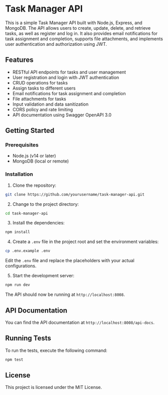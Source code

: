 # Task Manager API

This is a simple Task Manager API built with Node.js, Express, and MongoDB. The API allows users to create, update, delete, and retrieve tasks, as well as register and log in. It also provides email notifications for task assignment and completion, supports file attachments, and implements user authentication and authorization using JWT.

## Features

- RESTful API endpoints for tasks and user management
- User registration and login with JWT authentication
- CRUD operations for tasks
- Assign tasks to different users
- Email notifications for task assignment and completion
- File attachments for tasks
- Input validation and data sanitization
- CORS policy and rate limiting
- API documentation using Swagger OpenAPI 3.0

## Getting Started

### Prerequisites

- Node.js (v14 or later)
- MongoDB (local or remote)

### Installation

1. Clone the repository:

```bash
git clone https://github.com/yourusername/task-manager-api.git
```

2. Change to the project directory:

```bash
cd task-manager-api
```

3. Install the dependencies:

```bash
npm install
```

4. Create a `.env` file in the project root and set the environment variables:

```bash
cp .env.example .env
```

Edit the `.env` file and replace the placeholders with your actual configurations.


5. Start the development server:

```bash
npm run dev
```

The API should now be running at `http://localhost:8008`.

## API Documentation

You can find the API documentation at `http://localhost:8008/api-docs`.

## Running Tests

To run the tests, execute the following command:

```bash
npm test
```

## License

This project is licensed under the MIT License.
